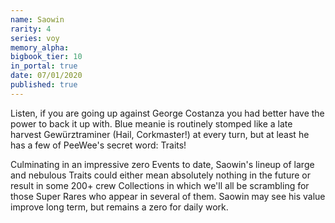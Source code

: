 ```yaml
---
name: Saowin
rarity: 4
series: voy
memory_alpha:
bigbook_tier: 10
in_portal: true
date: 07/01/2020
published: true
---
```


Listen, if you are going up against George Costanza you had better have the power to back it up with. Blue meanie is routinely stomped like a late harvest Gewürztraminer (Hail, Corkmaster!) at every turn, but at least he has a few of PeeWee's secret word: Traits!

Culminating in an impressive zero Events to date, Saowin's lineup of large and nebulous Traits could either mean absolutely nothing in the future or result in some 200+ crew Collections in which we'll all be scrambling for those Super Rares who appear in several of them. Saowin may see his value improve long term, but remains a zero for daily work.
